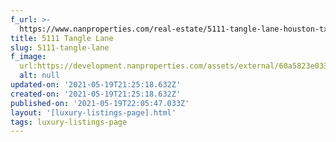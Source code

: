 ```yaml
---
f_url: >-
  https://www.nanproperties.com/real-estate/5111-tangle-lane-houston-tx-77056/44613096/105156059
title: 5111 Tangle Lane
slug: 5111-tangle-lane
f_image:
  url:https://development.nanproperties.com/assets/external/60a5823e033f3f3759b225b0_img-1.jpeg
  alt: null
updated-on: '2021-05-19T21:25:18.632Z'
created-on: '2021-05-19T21:25:18.632Z'
published-on: '2021-05-19T22:05:47.033Z'
layout: '[luxury-listings-page].html'
tags: luxury-listings-page
---
```



